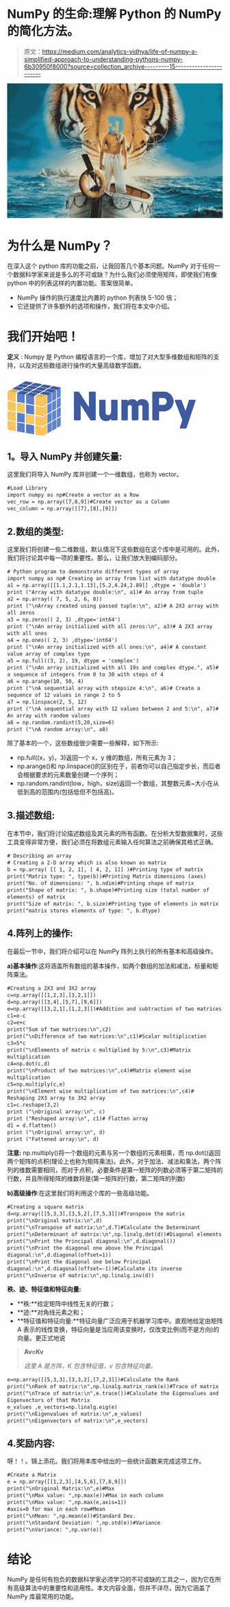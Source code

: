 # NumPy 的生命:理解 Python 的 NumPy 的简化方法。

> 原文：<https://medium.com/analytics-vidhya/life-of-numpy-a-simplified-approach-to-understanding-pythons-numpy-6b30950f8000?source=collection_archive---------15----------------------->

![](img/84ee8e6b7ea459ff864b114f1a4f3723.png)

# 为什么是 NumPy？

在深入这个 python 库的功能之前，让我回答几个基本问题。NumPy 对于任何一个数据科学家来说是多么的不可或缺？为什么我们必须使用矩阵，即使我们有像 python 中的列表这样的内置功能。答案很简单。

*   NumPy 操作的执行速度比内置的 python 列表快 5-100 倍；
*   它还提供了许多额外的选项和操作，我们将在本文中介绍。

# 我们开始吧！

**定义** : Numpy 是 Python 编程语言的一个库，增加了对大型多维数组和矩阵的支持，以及对这些数组进行操作的大量高级数学函数。

![](img/5dd947df4a0516d61e51f3662012b46a.png)

## **1。导入 NumPy 并创建矢量:**

这里我们将导入 NumPy 库并创建一个一维数组，也称为 vector。

```
#Load Library
import numpy as np#Create a vector as a Row
vec_row = np.array([7,8,9])#Create vector as a Column
vec_column = np.array([[7],[8],[9]])
```

## 2.数组的类型:

这里我们将创建一些二维数组，默认情况下这些数组在这个库中是可用的。此外，我们将讨论其中每一项的重要性。那么，让我们放大到编码部分。

```
# Python program to demonstrate different types of array
import numpy as np# Creating an array from list with datatype double
a1 = np.array([[1.1,2.1,1.13],[5.2,4.24,2.89]] ,dtype = 'double')
print ("Array with datatype double:\n", a1)# An array from tuple
a2 = np.array(( 7, 5, 2, 6, 8))
print ("\nArray created using passed tuple:\n", a2)# A 2X3 array with all zeros
a3 = np.zeros(( 2, 3) ,dtype='int64')
print ("\nAn array initialized with all zeros:\n", a3)# A 2X3 array with all ones
a4 = np.ones(( 2, 3) ,dtype='int64')
print ("\nAn array initialized with all ones:\n", a4)# A constant value array of complex type
a5 = np.full((3, 2), 19, dtype = 'complex')
print ("\nAn array initialized with all 19s and complex dtype.", a5)# a sequence of integers from 0 to 30 with steps of 4
a6 = np.arange(10, 50, 4)
print ("\nA sequential array with stepsize 4:\n", a6)# Create a sequence of 12 values in range 2 to 5
a7 = np.linspace(2, 5, 12)
print ("\nA sequential array with 12 values between 2 and 5:\n", a7)# An array with random values
a8 = np.random.randint(5,20,size=6)
print ("\nA random array:\n", a8)
```

除了基本的一个，这些数组很少需要一些解释，如下所示:

*   np.full((x，y)，3)返回一个 x，y 维的数组，所有元素为 3；
*   np.arange()和 np.linspace()的区别在于，前者你可以自己指定步长，而后者会根据要求的元素数量创建一个序列；
*   np.random.randint(low，high，size)返回一个数组，其整数元素~大小在从低到高的范围内(包括低但不包括高)。

## 3.描述数组:

在本节中，我们将讨论描述数组及其元素的所有函数。在分析大型数据集时，这些工具变得非常方便，我们必须在将数组元素输入任何算法之前确保其格式正确。

```
# Describing an array
# Creating a 2-D array which is also known as matrix
b = np.array( [[ 1, 2, 1], [ 4, 2, 1]] )#Printing type of matrix
print("Matrix type: ", type(b))#Printing Matrix dimensions (axes)
print("No. of dimensions: ", b.ndim)#Printing shape of matrix
print("Shape of matrix: ", b.shape)#Printing size (total number of elements) of matrix
print("Size of matrix: ", b.size)#Printing type of elements in matrix
print("matrix stores elements of type: ", b.dtype)
```

## 4.阵列上的操作:

在最后一节中，我们将介绍可以在 NumPy 阵列上执行的所有基本和高级操作。

**a)基本操作**:这将涵盖所有数组的基本操作，如两个数组的加法和减法，标量和矩阵乘法。

```
#Creating a 2X3 and 3X2 array
c=np.array([[1,2,3],[3,2,1]])
d=np.array([[3,4],[5,7],[9,6]])
e=np.array([[3,2,1],[1,2,3]])#Addition and subtraction of two matrices
c1=e-c
c2=e+c
print("Sum of two matrices:\n",c2)
print("\nDifference of two matrices:\n",c1)#Scalar multiplication
c3=5*c
print("\nElements of matrix c multiplied by 5:\n",c3)#Matrix multiplication
c4=np.dot(c,d)
print("\nProduct of two matrices:\n",c4)#Matrix element wise multiplication
c5=np.multiply(c,e)
print("\nElement wise multiplication of two matrices:\n",c4)# Reshaping 2X3 array to 3X2 array
c1=c.reshape(3,2)
print ("\nOriginal array:\n", c)
print ("Reshaped array:\n", c1)# Flatten array
d1 = d.flatten()
print ("\nOriginal array:\n", d)
print ("Fattened array:\n", d)
```

**注意:** np.multiply()将一个数组的元素与另一个数组的元素相乘，而 np.dot()返回两个矩阵的点积(理论上也称为矩阵乘法)。此外，对于加法、减法和乘法，两个阵列的维数需要相同，而对于点积，必要条件是第一矩阵的列数必须等于第二矩阵的行数，并且所得矩阵的维数将是(第一矩阵的行数，第二矩阵的列数)

**b)高级操作**:在这里我们将利用这个库的一些高级功能。

```
#Creating a square matrix
d=np.array([[5,3,3],[3,5,2],[7,5,3]])#Transpose the matrix
print("\nOriginal matrix:\n",d)
print("\nTranspose of matrix:\n",d.T)#Calculate the Determinant
print("\nDeterminant of matrix:\n",np.linalg.det(d))#Diagonal elements
print("\nPrint the Principal diagonal:\n",d.diagonal())
print("\nPrint the diagonal one above the Principal diagonal:\n",d.diagonal(offset=1))
print("\nPrint the diagonal one below Principal diagonal:\n",d.diagonal(offset=-1))#Calculate its inverse
print("\nInverse of matrix:\n",np.linalg.inv(d))
```

**秩、迹、特征值和特征向量:**

*   **秩:**给定矩阵中线性无关的行数；
*   **迹:**对角线元素之和；
*   **特征值和特征向量:**特征向量广泛应用于机器学习库中。直观地给定由矩阵 A 表示的线性变换，特征向量是当应用该变换时，仅改变比例(而不是方向)的向量。更正式地说

> **Av=Kv**
> 
> *这里 A 是方阵，K 包含特征值，v 包含特征向量。*

```
e=np.array([[5,3,3],[3,3,2],[7,2,3]])#Calculate the Rank
print("\nRank of matrix:\n",np.linalg.matrix_rank(e))#Trace of matrix
print("\nTrace of matrix:\n",e.trace())#Calculate the Eigenvalues and Eigenvectors of that Matrix
e_values ,e_vectors=np.linalg.eig(e)
print("\nEigenvalues of matrix:\n",e_values)
print("\nEigenvectors of matrix:\n",e_vectors)
```

## 4.奖励内容:

呀！！。锦上添花。我们将用本库中给出的一些统计函数来完成这项工作。

```
#Create a Matrix
e = np.array([[1,2,3],[4,5,6],[7,8,9]])
print("\nOriginal Matrix:\n",e)#Max
print("\nMax value: ",np.max(e))#Max in each column
print("\nMax value: ",np.max(e,axis=1))
#axis=0 for max in each row#Mean
print("\nMean: ",np.mean(e))#Standard Dev.
print("\nStandard Deviation: ",np.std(e))#Variance
print("\nVariance: ",np.var(e))
```

# 结论

NumPy 是任何有抱负的数据科学家必须学习的不可或缺的工具之一，因为它在所有高级算法中的重要性和适用性。本文内容全面，但并不详尽，因为它涵盖了 NumPy 库最常用的功能。